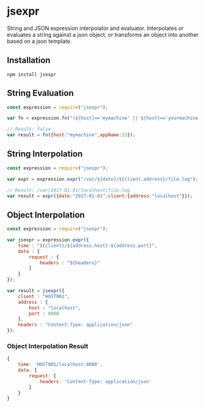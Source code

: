 # jsexpr

String and JSON expression interpolator and evaluator. Interpolates or evaluates a string against a json object, or transforms an object into another based on a json template.

## Installation
```
npm install jsexpr
```

## String Evaluation
```javascript
const expression = require("jsexpr");

var fn = expression.fn("(${host}=='mymachine' || ${host}=='yourmachine') && ${appName}=='su'");

// Result: false
var result = fn({host:"mymachine",appName:23});
```

## String Interpolation
```javascript
const expression = require("jsexpr");

var expr = expression.expr("/var/${date}/${client.address}/file.log");

// Result: /var/2017-01-01/localhost/file.log
var result = expr({date:"2017-01-01",client:{address:"localhost"}});
```

## Object Interpolation
```javascript
const expression = require("jsexpr");

var jsexpr = expression.expr({
	time : "${client}/${address.host}:${address.port}",
	data : {
		request : {
			headers : "${headers}"
		}
	}
});

var result = jsexpr({
	client : "HOST001",
	address : {
		host : "localhost",
		port : 8080
	},
	headers : "Content-Type: application/json"
});
```

### Object Interpolation Result
```javascript
{
	time: 'HOST001/localhost:8080',
	data: {
		request: {
			headers: 'Content-Type: application/json'
		}
	}
}
```
